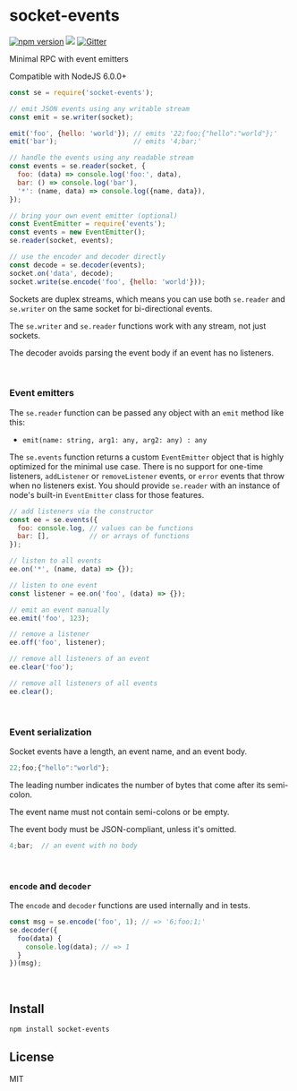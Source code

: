 # socket-events

[![npm version](https://badge.fury.io/js/socket-events.svg)](https://www.npmjs.com/package/socket-events)
[![](https://david-dm.org/aleclarson/socket-events.svg)](https://www.npmjs.com/package/socket-events)
[![Gitter](https://img.shields.io/gitter/room/socket-events/support.svg)](https://gitter.im/socket-events/support)

Minimal RPC with event emitters

Compatible with NodeJS 6.0.0+

```js
const se = require('socket-events');

// emit JSON events using any writable stream
const emit = se.writer(socket);

emit('foo', {hello: 'world'}); // emits '22;foo;{"hello":"world"};'
emit('bar');                   // emits '4;bar;'

// handle the events using any readable stream
const events = se.reader(socket, {
  foo: (data) => console.log('foo:', data),
  bar: () => console.log('bar'),
  '*': (name, data) => console.log({name, data}),
});

// bring your own event emitter (optional)
const EventEmitter = require('events');
const events = new EventEmitter();
se.reader(socket, events);

// use the encoder and decoder directly
const decode = se.decoder(events);
socket.on('data', decode);
socket.write(se.encode('foo', {hello: 'world'}));
```

Sockets are duplex streams, which means you can use both `se.reader` and `se.writer` on the same socket for bi-directional events.

The `se.writer` and `se.reader` functions work with any stream, not just sockets.

The decoder avoids parsing the event body if an event has no listeners.

&nbsp;

### Event emitters

The `se.reader` function can be passed any object with an `emit` method like this:
- `emit(name: string, arg1: any, arg2: any) : any`

The `se.events` function returns a custom `EventEmitter` object that is highly optimized for the minimal use case. There is no support for one-time listeners, `addListener` or `removeListener` events, or `error` events that throw when no listeners exist. You should provide `se.reader` with an instance of node's built-in `EventEmitter` class for those features.

```js
// add listeners via the constructor
const ee = se.events({
  foo: console.log, // values can be functions
  bar: [],          // or arrays of functions
});

// listen to all events
ee.on('*', (name, data) => {});

// listen to one event
const listener = ee.on('foo', (data) => {});

// emit an event manually
ee.emit('foo', 123);

// remove a listener
ee.off('foo', listener);

// remove all listeners of an event
ee.clear('foo');

// remove all listeners of all events
ee.clear();
```

&nbsp;

### Event serialization

Socket events have a length, an event name, and an event body.

```js
22;foo;{"hello":"world"};
```

The leading number indicates the number of bytes that come after its semi-colon.

The event name must not contain semi-colons or be empty.

The event body must be JSON-compliant, unless it's omitted.

```js
4;bar;  // an event with no body
```

&nbsp;

### `encode` and `decoder`

The `encode` and `decoder` functions are used internally and in tests.

```js
const msg = se.encode('foo', 1); // => '6;foo;1;'
se.decoder({
  foo(data) {
    console.log(data); // => 1
  }
})(msg);
```

&nbsp;

## Install

```sh
npm install socket-events
```

## License

MIT
